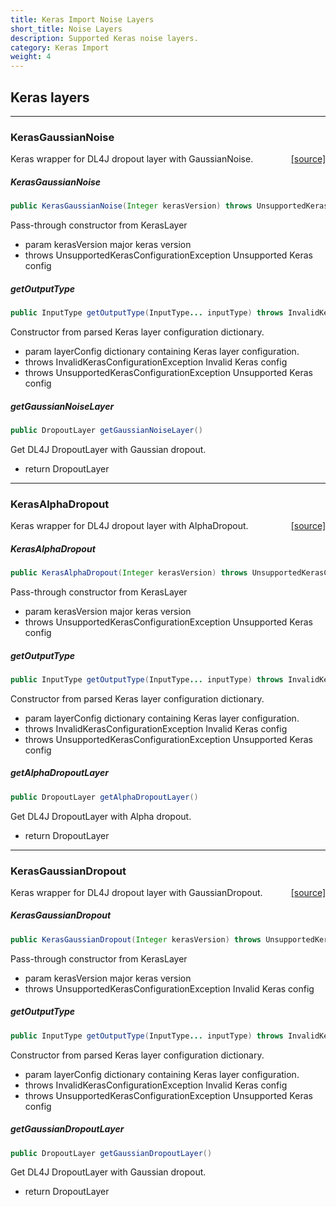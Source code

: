 ```yaml
---
title: Keras Import Noise Layers
short_title: Noise Layers
description: Supported Keras noise layers.
category: Keras Import
weight: 4
---
```


## Keras layers


---

### KerasGaussianNoise
<span style="float:right;"> [[source]](https://github.com/deeplearning4j/deeplearning4j/tree/master/deeplearning4j/deeplearning4j-modelimport/src/main/java/org/deeplearning4j/nn/modelimport/keras/layers/noise/KerasGaussianNoise.java) </span>

Keras wrapper for DL4J dropout layer with GaussianNoise.


##### KerasGaussianNoise 
```java
public KerasGaussianNoise(Integer kerasVersion) throws UnsupportedKerasConfigurationException 
```


Pass-through constructor from KerasLayer

- param kerasVersion major keras version
- throws UnsupportedKerasConfigurationException Unsupported Keras config


##### getOutputType 
```java
public InputType getOutputType(InputType... inputType) throws InvalidKerasConfigurationException 
```


Constructor from parsed Keras layer configuration dictionary.

- param layerConfig dictionary containing Keras layer configuration.
- throws InvalidKerasConfigurationException     Invalid Keras config
- throws UnsupportedKerasConfigurationException Unsupported Keras config

##### getGaussianNoiseLayer 
```java
public DropoutLayer getGaussianNoiseLayer() 
```


Get DL4J DropoutLayer with Gaussian dropout.

- return DropoutLayer





---

### KerasAlphaDropout
<span style="float:right;"> [[source]](https://github.com/deeplearning4j/deeplearning4j/tree/master/deeplearning4j/deeplearning4j-modelimport/src/main/java/org/deeplearning4j/nn/modelimport/keras/layers/noise/KerasAlphaDropout.java) </span>

Keras wrapper for DL4J dropout layer with AlphaDropout.


##### KerasAlphaDropout 
```java
public KerasAlphaDropout(Integer kerasVersion) throws UnsupportedKerasConfigurationException 
```


Pass-through constructor from KerasLayer

- param kerasVersion major keras version
- throws UnsupportedKerasConfigurationException Unsupported Keras config


##### getOutputType 
```java
public InputType getOutputType(InputType... inputType) throws InvalidKerasConfigurationException 
```


Constructor from parsed Keras layer configuration dictionary.

- param layerConfig dictionary containing Keras layer configuration.
- throws InvalidKerasConfigurationException     Invalid Keras config
- throws UnsupportedKerasConfigurationException Unsupported Keras config

##### getAlphaDropoutLayer 
```java
public DropoutLayer getAlphaDropoutLayer() 
```


Get DL4J DropoutLayer with Alpha dropout.

- return DropoutLayer





---

### KerasGaussianDropout
<span style="float:right;"> [[source]](https://github.com/deeplearning4j/deeplearning4j/tree/master/deeplearning4j/deeplearning4j-modelimport/src/main/java/org/deeplearning4j/nn/modelimport/keras/layers/noise/KerasGaussianDropout.java) </span>

Keras wrapper for DL4J dropout layer with GaussianDropout.


##### KerasGaussianDropout 
```java
public KerasGaussianDropout(Integer kerasVersion) throws UnsupportedKerasConfigurationException 
```


Pass-through constructor from KerasLayer

- param kerasVersion major keras version
- throws UnsupportedKerasConfigurationException Invalid Keras config


##### getOutputType 
```java
public InputType getOutputType(InputType... inputType) throws InvalidKerasConfigurationException 
```


Constructor from parsed Keras layer configuration dictionary.

- param layerConfig dictionary containing Keras layer configuration.
- throws InvalidKerasConfigurationException     Invalid Keras config
- throws UnsupportedKerasConfigurationException Unsupported Keras config

##### getGaussianDropoutLayer 
```java
public DropoutLayer getGaussianDropoutLayer() 
```


Get DL4J DropoutLayer with Gaussian dropout.

- return DropoutLayer

